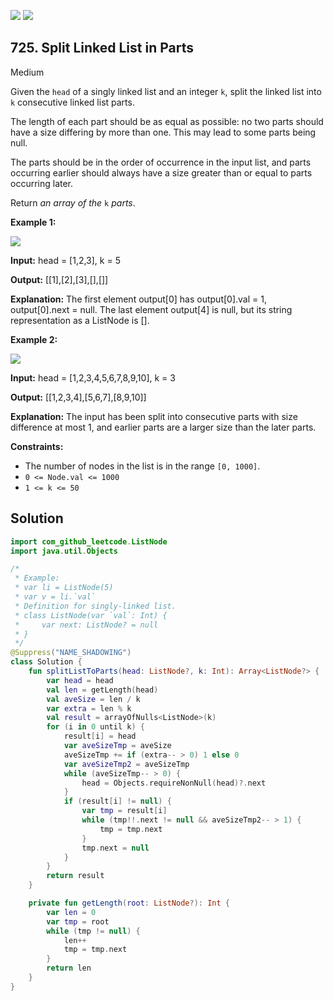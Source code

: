 [![](https://img.shields.io/github/stars/javadev/LeetCode-in-Kotlin?label=Stars&style=flat-square)](https://github.com/javadev/LeetCode-in-Kotlin)
[![](https://img.shields.io/github/forks/javadev/LeetCode-in-Kotlin?label=Fork%20me%20on%20GitHub%20&style=flat-square)](https://github.com/javadev/LeetCode-in-Kotlin/fork)

## 725\. Split Linked List in Parts

Medium

Given the `head` of a singly linked list and an integer `k`, split the linked list into `k` consecutive linked list parts.

The length of each part should be as equal as possible: no two parts should have a size differing by more than one. This may lead to some parts being null.

The parts should be in the order of occurrence in the input list, and parts occurring earlier should always have a size greater than or equal to parts occurring later.

Return _an array of the_ `k` _parts_.

**Example 1:**

![](https://assets.leetcode.com/uploads/2021/06/13/split1-lc.jpg)

**Input:** head = [1,2,3], k = 5

**Output:** [[1],[2],[3],[],[]]

**Explanation:** The first element output[0] has output[0].val = 1, output[0].next = null. The last element output[4] is null, but its string representation as a ListNode is [].

**Example 2:**

![](https://assets.leetcode.com/uploads/2021/06/13/split2-lc.jpg)

**Input:** head = [1,2,3,4,5,6,7,8,9,10], k = 3

**Output:** [[1,2,3,4],[5,6,7],[8,9,10]]

**Explanation:** The input has been split into consecutive parts with size difference at most 1, and earlier parts are a larger size than the later parts.

**Constraints:**

*   The number of nodes in the list is in the range `[0, 1000]`.
*   `0 <= Node.val <= 1000`
*   `1 <= k <= 50`

## Solution

```kotlin
import com_github_leetcode.ListNode
import java.util.Objects

/*
 * Example:
 * var li = ListNode(5)
 * var v = li.`val`
 * Definition for singly-linked list.
 * class ListNode(var `val`: Int) {
 *     var next: ListNode? = null
 * }
 */
@Suppress("NAME_SHADOWING")
class Solution {
    fun splitListToParts(head: ListNode?, k: Int): Array<ListNode?> {
        var head = head
        val len = getLength(head)
        val aveSize = len / k
        var extra = len % k
        val result = arrayOfNulls<ListNode>(k)
        for (i in 0 until k) {
            result[i] = head
            var aveSizeTmp = aveSize
            aveSizeTmp += if (extra-- > 0) 1 else 0
            var aveSizeTmp2 = aveSizeTmp
            while (aveSizeTmp-- > 0) {
                head = Objects.requireNonNull(head)?.next
            }
            if (result[i] != null) {
                var tmp = result[i]
                while (tmp!!.next != null && aveSizeTmp2-- > 1) {
                    tmp = tmp.next
                }
                tmp.next = null
            }
        }
        return result
    }

    private fun getLength(root: ListNode?): Int {
        var len = 0
        var tmp = root
        while (tmp != null) {
            len++
            tmp = tmp.next
        }
        return len
    }
}
```